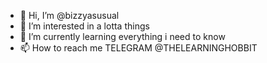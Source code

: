 - 👋 Hi, I’m @bizzyasusual
- 👀 I’m interested in a lotta things
- 🌱 I’m currently learning everything i need to know
- 📫 How to reach me TELEGRAM @THELEARNINGHOBBIT
